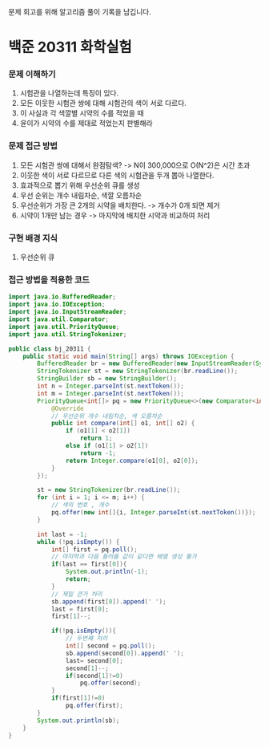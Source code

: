 문제 회고를 위해 알고리즘 풀이 기록을 남깁니다.

# 백준 20311 화학실험


### 문제 이해하기
1. 시험관을 나열하는데 특징이 있다.
2. 모든 이웃한 시험관 쌍에 대해 시험관의 색이 서로 다르다.
3. 이 사실과 각 색깔별 시약의 수를 적었을 때
4. 윤이가 시약의 수를 제대로 적었는지 판별해라

### 문제 접근 방법
1. 모든 시험관 쌍에 대해서 완점탐색? -> N이 300,000으로 O(N^2)은 시간 초과
2. 이웃한 색이 서로 다르므로 다른 색의 시험관을 두개 뽑아 나열한다.
3. 효과적으로 뽑기 위해 우선순위 큐를 생성
4. 우선 순위는 개수 내림차순, 색깔 오름차순
5. 우선순위가 가장 큰 2개의 시약을 배치한다. -> 개수가 0개 되면 제거
6. 시약이 1개만 남는 경우 -> 마지막에 배치한 시약과 비교하여 처리

### 구현 배경 지식
1. 우선순위 큐

### 접근 방법을 적용한 코드
```java
import java.io.BufferedReader;
import java.io.IOException;
import java.io.InputStreamReader;
import java.util.Comparator;
import java.util.PriorityQueue;
import java.util.StringTokenizer;

public class bj_20311 {
    public static void main(String[] args) throws IOException {
        BufferedReader br = new BufferedReader(new InputStreamReader(System.in));
        StringTokenizer st = new StringTokenizer(br.readLine());
        StringBuilder sb = new StringBuilder();
        int n = Integer.parseInt(st.nextToken());
        int m = Integer.parseInt(st.nextToken());
        PriorityQueue<int[]> pq = new PriorityQueue<>(new Comparator<int[]>() {
            @Override
            // 우선순위 개수 내림차순, 색 오름차순
            public int compare(int[] o1, int[] o2) {
                if (o1[1] < o2[1])
                    return 1;
                else if (o1[1] > o2[1])
                    return -1;
                return Integer.compare(o1[0], o2[0]);
            }
        });

        st = new StringTokenizer(br.readLine());
        for (int i = 1; i <= m; i++) {
            // 색의 번호 , 개수
            pq.offer(new int[]{i, Integer.parseInt(st.nextToken())});
        }

        int last = -1;
        while (!pq.isEmpty()) {
            int[] first = pq.poll();
            // 마지막과 다음 들어올 값이 같다면 배열 생성 불가
            if(last == first[0]){
                System.out.println(-1);
                return;
            }
            // 제일 큰거 처리
            sb.append(first[0]).append(' ');
            last = first[0];
            first[1]--;

            if(!pq.isEmpty()){
                // 두번째 처리
                int[] second = pq.poll();
                sb.append(second[0]).append(' ');
                last= second[0];
                second[1]--;
                if(second[1]!=0)
                    pq.offer(second);
            }
            if(first[1]!=0)
                pq.offer(first);
        }
        System.out.println(sb);
    }
}

```
